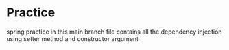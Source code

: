 # Practice
spring practice
in this main branch file contains all the dependency injection using setter method and constructor argument
